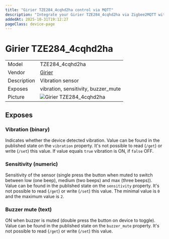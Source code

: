 ```yaml
---
title: "Girier TZE284_4cqhd2ha control via MQTT"
description: "Integrate your Girier TZE284_4cqhd2ha via Zigbee2MQTT with whatever smart home infrastructure you are using without the vendor's bridge or gateway."
addedAt: 2025-10-31T19:12:27
pageClass: device-page
---
```


<!-- !!!! -->
<!-- ATTENTION: This file is auto-generated through docgen! -->
<!-- You can only edit the "Notes"-Section between the two comment lines "Notes BEGIN" and "Notes END". -->
<!-- Do not use h1 or h2 heading within "## Notes"-Section. -->
<!-- !!!! -->

# Girier TZE284_4cqhd2ha

|     |     |
|-----|-----|
| Model | TZE284_4cqhd2ha  |
| Vendor  | [Girier](/supported-devices/#v=Girier)  |
| Description | Vibration sensor |
| Exposes | vibration, sensitivity, buzzer_mute |
| Picture | ![Girier TZE284_4cqhd2ha](https://www.zigbee2mqtt.io/images/devices/TZE284_4cqhd2ha.png) |


<!-- Notes BEGIN: You can edit here. Add "## Notes" headline if not already present. -->


<!-- Notes END: Do not edit below this line -->




## Exposes

### Vibration (binary)
Indicates whether the device detected vibration.
Value can be found in the published state on the `vibration` property.
It's not possible to read (`/get`) or write (`/set`) this value.
If value equals `true` vibration is ON, if `false` OFF.

### Sensitivity (numeric)
Sensitivity of the sensor (single press the button when muted to switch between low (one beep), medium (two beeps) and max (three beeps)).
Value can be found in the published state on the `sensitivity` property.
It's not possible to read (`/get`) or write (`/set`) this value.
The minimal value is `0` and the maximum value is `2`.

### Buzzer mute (text)
ON when buzzer is muted (double press the button on device to toggle).
Value can be found in the published state on the `buzzer_mute` property.
It's not possible to read (`/get`) or write (`/set`) this value.

